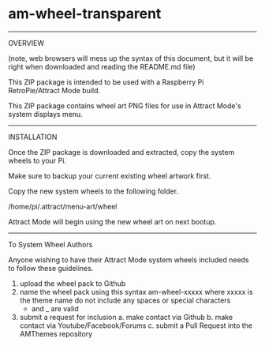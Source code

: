 # am-wheel-transparent

-------
OVERVIEW

(note, web browsers will mess up the syntax of this document, but it will be right when downloaded and reading the README.md file)

This ZIP package is intended to be used with a Raspberry Pi RetroPie/Attract Mode build.

This ZIP package contains wheel art PNG files for use in Attract Mode's system displays menu.

------------
INSTALLATION

Once the ZIP package is downloaded and extracted, copy the system wheels to your Pi.

Make sure to backup your current existing wheel artwork first.

Copy the new system wheels to the following folder.

/home/pi/.attract/menu-art/wheel

Attract Mode will begin using the new wheel art on next bootup.


---------------
To System Wheel Authors

Anyone wishing to have their Attract Mode system wheels included needs to follow these guidelines.

1.  upload the wheel pack to Github
2.  name the wheel pack using this syntax
    am-wheel-xxxxx     where xxxxx is the theme name
    do not include any spaces or special characters
    - and _ are valid
3.  submit a request for inclusion
    a.  make contact via Github
    b.  make contact via Youtube/Facebook/Forums
    c.  submit a Pull Request into the AMThemes repository

